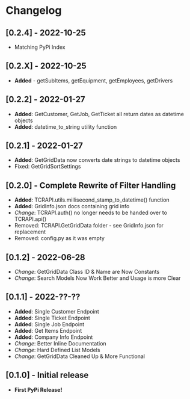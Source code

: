 # Changelog

## [0.2.4] - 2022-10-25
- Matching PyPi Index

## [0.2.X] - 2022-10-25
- **Added** - getSubItems, getEquipment, getEmployees, getDrivers

## [0.2.2] - 2022-01-27
- **Added**: GetCustomer, GetJob, GetTicket all return dates as datetime objects
- **Added**: datetime_to_string utility function

## [0.2.1] - 2022-01-27
- **Added**: GetGridData now converts date strings to datetime objects
- Fixed: GetGridSortSettings

## [0.2.0] - Complete Rewrite of Filter Handling
- **Added**: TCRAPI.utils.millisecond_stamp_to_datetime() function
- **Added**: GridInfo.json docs containing grid info
- *Change*: TCRAPI.auth() no longer needs to be handed over to TCRAPI.api()
- Removed: TCRAPI.GetGridData folder - see GridInfo.json for replacement
- Removed: config.py as it was empty


## [0.1.2] - 2022-06-28
- *Change*: GetGridData Class ID & Name are Now Constants
- *Change*: Search Models Now Work Better and Usage is more Clear

## [0.1.1] - 2022-??-??
- **Added**: Single Customer Endpoint
- **Added**: Single Ticket Endpoint
- **Added**: Single Job Endpoint
- **Added**: Get Items Endpoint
- **Added**: Company Info Endpoint
- *Change*: Better Inline Documentation
- *Change*: Hard Defined List Models
- *Change*: GetGridData Cleaned Up & More Functional


## [0.1.0] - Initial release  
- **First PyPi Release!**
